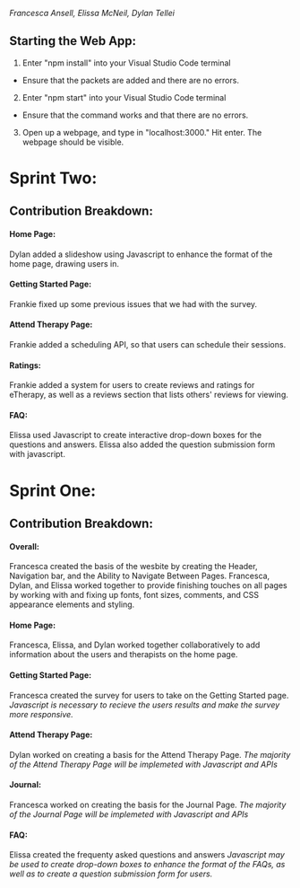 _Francesca Ansell, Elissa McNeil, Dylan Tellei_

## Starting the Web App:
1. Enter "npm install" into your Visual Studio Code terminal 
  - Ensure that the packets are added and there are no errors.
2. Enter "npm start" into your Visual Studio Code terminal
  - Ensure that the command works and that there are no errors.
3. Open up a webpage, and type in "localhost:3000." Hit enter. The webpage should be visible. 

# Sprint Two: 
## Contribution Breakdown:
#### Home Page:
Dylan added a slideshow using Javascript to enhance the format of the home page, drawing users in. 

#### Getting Started Page:
Frankie fixed up some previous issues that we had with the survey.

#### Attend Therapy Page:
Frankie added a scheduling API, so that users can schedule their sessions. 

#### Ratings:
Frankie added a system for users to create reviews and ratings for eTherapy, as well as a reviews section that lists others' reviews for viewing. 

#### FAQ: 
Elissa used Javascript to create interactive drop-down boxes for the questions and answers. Elissa also added the question submission form with javascript.

# Sprint One:
## Contribution Breakdown: 
#### Overall:
Francesca created the basis of the wesbite by creating the Header, Navigation bar, and the Ability to Navigate Between Pages.
Francesca, Dylan, and Elissa worked together to provide finishing touches on all pages by working with and fixing up fonts, font sizes, comments, and CSS appearance elements and styling. 

#### Home Page:
Francesca, Elissa, and Dylan worked together collaboratively to add information about the users and therapists on the home page. 

#### Getting Started Page:
Francesca created the survey for users to take on the Getting Started page.
_Javascript is necessary to recieve the users results and make the survey more responsive._

#### Attend Therapy Page:
Dylan worked on creating a basis for the Attend Therapy Page.
_The majority of the Attend Therapy Page will be implemeted with Javascript and APIs_

#### Journal:
Francesca worked on creating the basis for the Journal Page.
_The majority of the Journal Page will be implemeted with Javascript and APIs_

#### FAQ: 
Elissa created the frequenty asked questions and answers
_Javascript may be used to create drop-down boxes to enhance the format of the FAQs, as well as to create a question submission form for users._
